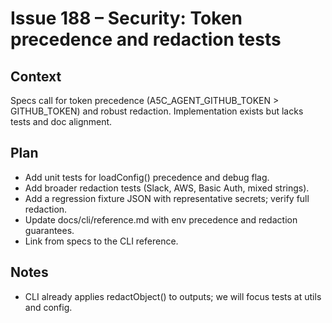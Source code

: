 # Issue 188 – Security: Token precedence and redaction tests

## Context
Specs call for token precedence (A5C_AGENT_GITHUB_TOKEN > GITHUB_TOKEN) and robust redaction. Implementation exists but lacks tests and doc alignment.

## Plan
- Add unit tests for loadConfig() precedence and debug flag.
- Add broader redaction tests (Slack, AWS, Basic Auth, mixed strings).
- Add a regression fixture JSON with representative secrets; verify full redaction.
- Update docs/cli/reference.md with env precedence and redaction guarantees.
- Link from specs to the CLI reference.

## Notes
- CLI already applies redactObject() to outputs; we will focus tests at utils and config.
